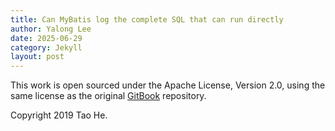 ```yaml
---
title: Can MyBatis log the complete SQL that can run directly
author: Yalong Lee
date: 2025-06-29
category: Jekyll
layout: post
---
```


This work is open sourced under the Apache License, Version 2.0, using the
same license as the original [GitBook](https://github.com/GitbookIO/gitbook) repository.

Copyright 2019 Tao He.
